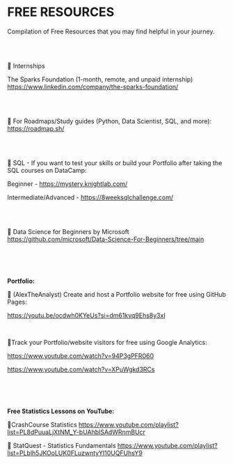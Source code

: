 # FREE RESOURCES

Compilation of Free Resources that you may find helpful in your journey.

<br><br>

📌 Internships

The Sparks Foundation (1-month, remote, and unpaid internship)
https://www.linkedin.com/company/the-sparks-foundation/

<br><br>


📌 For Roadmaps/Study guides (Python, Data Scientist, SQL, and more):
https://roadmap.sh/

<br><br>


📌 SQL - If you want to test your skills or build your Portfolio after taking the SQL courses on DataCamp:

Beginner - https://mystery.knightlab.com/

Intermediate/Advanced - https://8weeksqlchallenge.com/

<br><br>


📌 Data Science for Beginners by Microsoft
https://github.com/microsoft/Data-Science-For-Beginners/tree/main

<br><br><br>



**Portfolio:**

📌 (AlexTheAnalyst) Create and host a Portfolio website for free using GitHub Pages:

https://youtu.be/ocdwh0KYeUs?si=dm61kvq9Ehs8y3xl

<br>


📌Track your Portfolio/website visitors for free using Google Analytics:

https://www.youtube.com/watch?v=94P3gPFR060

https://www.youtube.com/watch?v=XPuWgkd3RCs


<br><br><br>



**Free Statistics Lessons on YouTube:**

📌CrashCourse Statistics
https://www.youtube.com/playlist?list=PL8dPuuaLjXtNM_Y-bUAhblSAdWRnmBUcr


📌 StatQuest - Statistics Fundamentals
https://www.youtube.com/playlist?list=PLblh5JKOoLUK0FLuzwntyYI10UQFUhsY9

